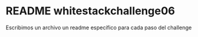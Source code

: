 # README whitestackchallenge06
Escribimos un archivo un readme específico para cada paso del challenge
